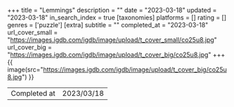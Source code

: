+++
title = "Lemmings"
description = ""
date = "2023-03-18"
updated = "2023-03-18"
in_search_index = true
[taxonomies]
platforms = []
rating = []
genres = ['puzzle']
[extra]
subtitle = ""
completed_at = "2023-03-18"
url_cover_small = "https://images.igdb.com/igdb/image/upload/t_cover_small/co25u8.jpg"
url_cover_big = "https://images.igdb.com/igdb/image/upload/t_cover_big/co25u8.jpg"
+++
{{ image(src="https://images.igdb.com/igdb/image/upload/t_cover_big/co25u8.jpg") }}

|              |            |
| ------------ | ---------- |
| Completed at | 2023/03/18 |

